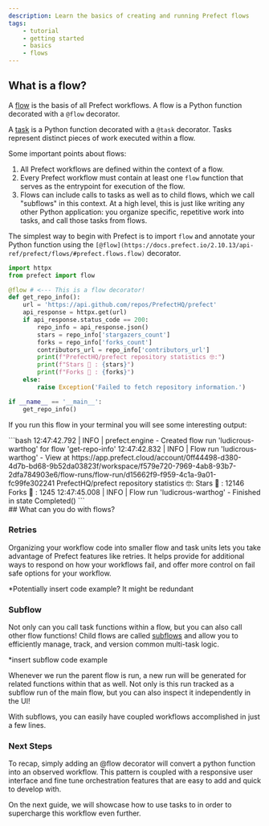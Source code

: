 ```yaml
---
description: Learn the basics of creating and running Prefect flows
tags:
    - tutorial
    - getting started
    - basics
    - flows
---
```

## What is a flow?

A [flow](https://docs.prefect.io/concepts/flows/) is the basis of all Prefect workflows. A flow is a Python function decorated with a `@flow` decorator.

A [task](https://docs.prefect.io/concepts/tasks/) is a Python function decorated with a `@task` decorator. Tasks represent distinct pieces of work executed within a flow.

Some important points about flows:

1. All Prefect workflows are defined within the context of a flow.
2. Every Prefect workflow must contain at least one `flow` function that serves as the entrypoint for execution of the flow.
3. Flows can include calls to tasks as well as to child flows, which we call "subflows" in this context. At a high level, this is just like writing any other Python application: you organize specific, repetitive work into tasks, and call those tasks from flows.

The simplest way to begin with Prefect is to import `flow` and annotate your Python function using the `[@flow](https://docs.prefect.io/2.10.13/api-ref/prefect/flows/#prefect.flows.flow)` decorator.

```python
import httpx
from prefect import flow

@flow # <--- This is a flow decorator!
def get_repo_info():
    url = 'https://api.github.com/repos/PrefectHQ/prefect'
    api_response = httpx.get(url)
    if api_response.status_code == 200:
        repo_info = api_response.json()
        stars = repo_info['stargazers_count']
        forks = repo_info['forks_count']
        contributors_url = repo_info['contributors_url']
        print(f"PrefectHQ/prefect repository statistics 🤓:")
        print(f"Stars 🌠 : {stars}")
        print(f"Forks 🍴 : {forks}")
    else:
        raise Exception('Failed to fetch repository information.')

if __name__ == '__main__':
    get_repo_info()
```
If you run this flow in your terminal you will see some interesting output:
<div class="terminal">
```bash
12:47:42.792 | INFO    | prefect.engine - Created flow run 'ludicrous-warthog' for flow 'get-repo-info'
12:47:42.832 | INFO    | Flow run 'ludicrous-warthog' - View at https://app.prefect.cloud/account/0ff44498-d380-4d7b-bd68-9b52da03823f/workspace/f579e720-7969-4ab8-93b7-2dfa784903e6/flow-runs/flow-run/d15662f9-f959-4c1a-9a01-fc99fe302241
PrefectHQ/prefect repository statistics 🤓:
Stars 🌠 : 12146
Forks 🍴 : 1245
12:47:45.008 | INFO    | Flow run 'ludicrous-warthog' - Finished in state Completed()
```
</div>
## What can you do with flows?

### Retries

Organizing your workflow code into smaller flow and task units lets you take advantage of Prefect features like retries. It helps provide for additional ways to respond on how your workflows fail, and offer more control on fail safe options for your workflow.

*Potentially insert code example? It might be redundant

### Subflow

Not only can you call task functions within a flow, but you can also call other flow functions! Child flows are called [subflows](https://docs.prefect.io/concepts/flows/#composing-flows) and allow you to efficiently manage, track, and version common multi-task logic.

*insert subflow code example

Whenever we run the parent flow is run, a new run will be generated for related functions within that as well. Not only is this run tracked as a subflow run of the main flow, but you can also inspect it independently in the UI!

With subflows, you can easily have coupled workflows accomplished in just a few lines.

### Next Steps

To recap, simply adding an @flow decorator will convert a python function into an observed workflow. This pattern is coupled with a responsive user interface and fine tune orchestration features that are easy to add and quick to develop with.

On the next guide, we will showcase how to use tasks to in order to supercharge this workflow even further.